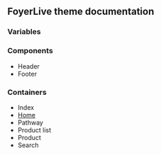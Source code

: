 ## FoyerLive theme documentation

### Variables

### Components
* Header
* Footer

### Containers
* Index
* [Home](/doc/containers/home.md)
* Pathway
* Product list
* Product
* Search
